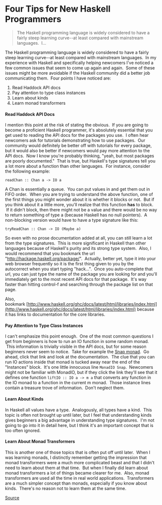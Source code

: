 # Four Tips for New Haskell Programmers

> The Haskell programming language is widely considered to have a fairly steep learning curve--at least compared with mainstream languages.  I...

The Haskell programming language is widely considered to have a fairly steep learning curve--at least compared with mainstream languages.  In my experience with Haskell and specifically helping newcomers I've noticed a few common issues that seem to come up again and again.  Some of these issues might be more avoidable if the Haskell community did a better job communicating them.  Four points I have noticed are:

1.  Read Haddock API docs
2.  Pay attention to type class instances
3.  Learn about kinds
4.  Learn monad transformers

#### Read Haddock API Docs

I mention this point at the risk of stating the obvious.  If you are going to become a proficient Haskell programmer, it's absolutely essential that you get used to reading the API docs for the packages you use.  I often hear newcomers ask for tutorials demonstrating how to use packages.  Our community would definitely be better off with tutorials for every package, but it would also be better if newcomers would pay more attention to the API docs.  Now I know you're probably thinking, "yeah, but most packages are poorly documented."  That is true, but Haskell's type signatures tell you a lot more about a function than other languages.  For instance, consider the following example:

`readChan :: Chan a -> IO a`

A Chan is essentially a queue.  You can put values in and get them out in FIFO order.  When you are trying to understand the above function, one of the first things you might wonder about it is whether it blocks or not.  But if you think about it a little more, you'll realize that this function **has** to block.  If it didn't block, then there might not be a value and there would be no way to return something of type a (because Haskell has no null pointers).  A non-blocking version would have to have a type signature like this:

`tryReadChan :: Chan -> IO (Maybe a)`

So even with no prose documentation added at all, you can still learn a lot from the type signatures.  This is more significant in Haskell than other languages because of Haskell's purity and its strong type system.  Also, I would recommend that you bookmark the url "http://hackage.haskell.org/package/".  Actually, better yet, type it into your web browser frequently so it is the first thing given to you by the autocorrect when you start typing "hack...".  Once you auto-complete that url, you can just type the name of the package you are looking for and you'll immediately get to the most recent API docs for that package.  It's way faster than hitting control-f and searching through the package list on that page.

Also, bookmark [http://www.haskell.org/ghc/docs/latest/html/libraries/index.html](http://www.haskell.org/ghc/docs/latest/html/libraries/index.html) because it has links to documentation for the core libraries.

#### Pay Attention to Type Class Instances

I can't emphasize this point enough.  One of the most common questions I get from beginners is how to run an IO function in some random monad.  This information is trivially visible in the API docs, but for some reason beginners never seem to notice.  Take for example the [Snap monad](http://hackage.haskell.org/packages/archive/snap-core/0.8.0.1/doc/html/Snap-Core.html#t:Snap).  Go ahead, click that link and look at the documentation.  The clue that you can run IO actions inside that monad is tucked away near the end of the "Instances" block.  It's one little innocuous line `MonadIO Snap`.  Newcomers might not be familiar with MonadIO, but if they click the link they'll see that it defines one function `liftIO :: IO a -> m a` that converts any function in the IO monad to a function in the current m monad.  Those instance lines contain a treasure trove of information.  Don't neglect them.

#### Learn About Kinds

In Haskell all values have a type.  Analogously, all types have a kind.  This topic is often not brought up until later, but I feel that understanding kinds gives beginners a big advantage in understanding type signatures.  I'm not going to go into it in detail here, but I think it's an important concept that is too often ignored.

#### Learn About Monad Transformers

This is another one of those topics that is often put off until later.  When I was learning monads, I distinctly remember getting the impression that monad transformers were a much more complicated beast and that I didn't need to learn about them at that time.  But when I finally did learn about monad transformers a lot of things became clearer for me.  Also, monad transformers are used all the time in real world applications.  Transformers are a much simpler concept than monads, especially if you know about kinds.  There's no reason not to learn them at the same time.


[Source](http://softwaresimply.blogspot.com/2012/04/four-tips-for-new-haskell-programmers.html)
